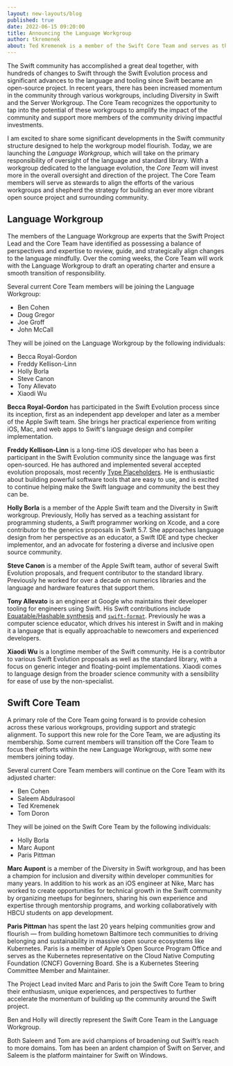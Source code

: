 ```yaml
---
layout: new-layouts/blog
published: true
date: 2022-06-15 09:20:00
title: Announcing the Language Workgroup
author: tkremenek
about: Ted Kremenek is a member of the Swift Core Team and serves as the voice of the Project Lead.  Ted manages the Languages and Runtimes group at Apple.
---
```


The Swift community has accomplished a great deal together, with hundreds of changes to Swift through the Swift Evolution process and significant advances to the language and tooling since Swift became an open-source project. In recent years, there has been increased momentum in the community through various workgroups, including Diversity in Swift and the Server Workgroup.  The Core Team recognizes the opportunity to tap into the potential of these workgroups to amplify the impact of the community and support more members of the community driving impactful investments.

I am excited to share some significant developments in the Swift community structure designed to help the workgroup model flourish. Today, we are launching the *Language Workgroup*, which will take on the primary responsibility of oversight of the language and standard library. With a workgroup dedicated to the language evolution, the *Core Team* will invest more in the overall oversight and direction of the project. The Core Team members will serve as stewards to align the efforts of the various workgroups and shepherd the strategy for building an ever more vibrant open source project and surrounding community.

## Language Workgroup

The members of the Language Workgroup are experts that the Swift Project Lead and the Core Team have identified as possessing a balance of perspectives and expertise to review, guide, and strategically align changes to the language mindfully. Over the coming weeks, the Core Team will work with the Language Workgroup to draft an operating charter and ensure a smooth transition of responsibility.

Several current Core Team members will be joining the Language Workgroup:

* Ben Cohen
* Doug Gregor
* Joe Groff
* John McCall

They will be joined on the Language Workgroup by the following individuals:

* Becca Royal-Gordon
* Freddy Kellison-Linn
* Holly Borla
* Steve Canon
* Tony Allevato
* Xiaodi Wu

**Becca Royal-Gordon** has participated in the Swift Evolution process since its inception, first as an independent app developer and later as a member of the Apple Swift team. She brings her practical experience from writing iOS, Mac, and web apps to Swift's language design and compiler implementation.

**Freddy Kellison-Linn** is a long-time iOS developer who has been a participant in the Swift Evolution community since the language was first open-sourced. He has authored and implemented several accepted evolution proposals, most recently [Type Placeholders](https://github.com/swiftlang/swift-evolution/blob/main/proposals/0315-placeholder-types.md). He is enthusiastic about building powerful software tools that are easy to use, and is excited to continue helping make the Swift language and community the best they can be.

**Holly Borla** is a member of the Apple Swift team and the Diversity in Swift workgroup. Previously, Holly has served as a teaching assistant for programming students, a Swift programmer working on Xcode, and a core contributor to the generics proposals in Swift 5.7. She approaches language design from her perspective as an educator, a Swift IDE and type checker implementor, and an advocate for fostering a diverse and inclusive open source community.

**Steve Canon** is a member of the Apple Swift team, author of several Swift Evolution proposals, and frequent contributor to the standard library. Previously he worked for over a decade on numerics libraries and the language and hardware features that support them.

**Tony Allevato**  is an engineer at Google who maintains their developer tooling for engineers using Swift. His Swift contributions include [Equatable/Hashable synthesis](https://github.com/swiftlang/swift-evolution/blob/main/proposals/0185-synthesize-equatable-hashable.md) and [`swift-format`](https://github.com/swiftlang/swift-format). Previously he was a computer science educator, which drives his interest in Swift and in making it a language that is equally approachable to newcomers and experienced developers.

**Xiaodi Wu** is a longtime member of the Swift community. He is a contributor to various Swift Evolution proposals as well as the standard library, with a focus on generic integer and floating-point implementations. Xiaodi comes to language design from the broader science community with a sensibility for ease of use by the non-specialist.

## Swift Core Team

A primary role of the Core Team going forward is to provide cohesion across these various workgroups, providing support and strategic alignment.  To support this new role for the Core Team, we are adjusting its membership.  Some current members will transition off the Core Team to focus their efforts within the new Language Workgroup, with some new members joining today.

Several current Core Team members will continue on the Core Team with its adjusted charter:

* Ben Cohen
* Saleem Abdulrasool
* Ted Kremenek
* Tom Doron

They will be joined on the Swift Core Team by the following individuals:

* Holly Borla
* Marc Aupont
* Paris Pittman

**Marc Aupont** is a member of the Diversity in Swift workgroup, and has been a champion for inclusion and diversity within developer communities for many years. In addition to his work as an iOS engineer at Nike, Marc has worked to create opportunities for technical growth in the Swift community by organizing meetups for beginners, sharing his own experience and expertise through mentorship programs, and working collaboratively with HBCU students on app development.

**Paris Pittman** has spent the last 20 years helping communities grow and flourish — from building hometown Baltimore tech communities to driving belonging and sustainability in massive open source ecosystems like Kubernetes. Paris is a member of Apple’s Open Source Program Office and serves as the Kubernetes representative on the Cloud Native Computing Foundation (CNCF) Governing Board. She is a Kubernetes Steering Committee Member and Maintainer.

The Project Lead invited Marc and Paris to join the Swift Core Team to bring their enthusiasm, unique experiences, and perspectives to further accelerate the momentum of building up the community around the Swift project.

Ben and Holly will directly represent the Swift Core Team in the Language Workgroup.

Both Saleem and Tom are avid champions of broadening out Swift’s reach to more domains.  Tom has been an ardent champion of Swift on Server, and Saleem is the platform maintainer for Swift on Windows.
